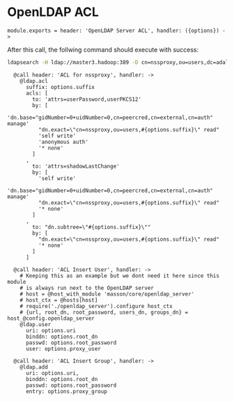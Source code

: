 
# OpenLDAP ACL

    module.exports = header: 'OpenLDAP Server ACL', handler: ({options}) ->

After this call, the follwing command should execute with success:

```bash
ldapsearch -H ldap://master3.hadoop:389 -D cn=nssproxy,ou=users,dc=adaltas,dc=com -w test
```

      @call header: 'ACL for nssproxy', handler: ->
        @ldap.acl
          suffix: options.suffix
          acls: [
            to: 'attrs=userPassword,userPKCS12'
            by: [
              'dn.base="gidNumber=0+uidNumber=0,cn=peercred,cn=external,cn=auth" manage'
              "dn.exact=\"cn=nssproxy,ou=users,#{options.suffix}\" read"
              'self write'
              'anonymous auth'
              '* none'
            ]
          ,
            to: 'attrs=shadowLastChange'
            by: [
              'self write'
              'dn.base="gidNumber=0+uidNumber=0,cn=peercred,cn=external,cn=auth" manage'
              "dn.exact=\"cn=nssproxy,ou=users,#{options.suffix}\" read"
              '* none'
            ]
          ,
            to: "dn.subtree=\"#{options.suffix}\""
            by: [
              "dn.exact=\"cn=nssproxy,ou=users,#{options.suffix}\" read"
              '* none'
            ]
          ]

      @call header: 'ACL Insert User', handler: ->
        # Keeping this as an example but we dont need it here since this module
        # is always run next to the OpenLDAP server
        # host = @host_with_module 'masson/core/openldap_server'
        # host_ctx = @hosts[host]
        # require('./openldap_server').configure host_ctx
        # {url, root_dn, root_password, users_dn, groups_dn} = host_@config.openldap_server
        @ldap.user
          uri: options.uri
          binddn: options.root_dn
          passwd: options.root_password
          user: options.proxy_user

      @call header: 'ACL Insert Group', handler: ->
        @ldap.add
          uri: options.uri,
          binddn: options.root_dn
          passwd: options.root_password
          entry: options.proxy_group
